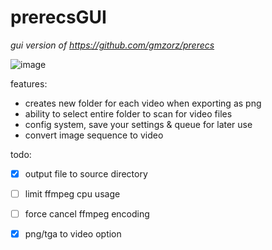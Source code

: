 # prerecsGUI

*gui version of https://github.com/gmzorz/prerecs*

![image](https://user-images.githubusercontent.com/60933760/170947469-ba9cc779-b4e3-4f97-9a48-3d882641b0ce.png)

features:
- creates new folder for each video when exporting as png
- ability to select entire folder to scan for video files
- config system, save your settings & queue for later use
- convert image sequence to video

todo: 
- [x] output file to source directory
- [ ] limit ffmpeg cpu usage
- [ ] force cancel ffmpeg encoding
- [x] png/tga to video option


